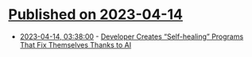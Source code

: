 # [Published on 2023-04-14](index.md)

* [2023-04-14, 03:38:00](https://soylentnews.org/article.pl?sid=23/04/13/1119238&from=rss) - [Developer Creates “Self-healing” Programs That Fix Themselves Thanks to AI](https://soylentnews.org/article.pl?sid=23/04/13/1119238&from=rss)

